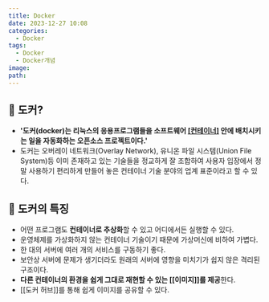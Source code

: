 ```yaml
---
title: Docker
date: 2023-12-27 10:08
categories:
  - Docker
tags:
  - Docker
  - Docker개념
image: 
path:
---
```


## 🌈 도커?
+ **'도커(docker)는 리눅스의 응용프로그램들을 소프트웨어 [[컨테이너]](Container) 안에 배치시키는 일을 자동화하는 오픈소스 프로젝트이다.'**
+ 도커는 오버레이 네트워크(Overlay Network), 유니온 파일 시스템(Union File System)등 이미 존재하고 있는 기술들을 정교하게 잘 조합하여 사용자 입장에서 정말 사용하기 편리하게 만들어 놓은 컨테이너 기술 분야의 업계 표준이라고 할 수 있다.

## 🌈 도커의 특징
+ 어떤 프로그램도 **컨테이너로 추상화**할 수 있고 어디에서든 실행할 수 있다.
+ 운영체제를 가상화하지 않는 컨테이너 기술이기 때문에 가상머신에 비하여 가볍다.
+ 한 대의 서버에 여러 개의 서비스를 구동하기 좋다.
+ 보안상 서버에 문제가 생기더라도 원래의 서버에 영향을 미치기가 쉽지 않은 격리된 구조이다.
+ **다른 컨테이너의 환경을 쉽게 그대로 재현할 수 있는 [[이미지]]를 제공**한다.
+ [[도커 허브]]를 통해 쉽게 이미지를 공유할 수 있다.



